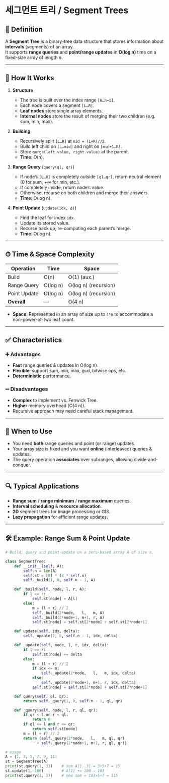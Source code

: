 # 세그먼트 트리 / Segment Trees

## 📌 Definition

A **Segment Tree** is a binary-tree data structure that stores information about **intervals** (segments) of an array.  
It supports **range queries** and **point/range updates** in **O(log n)** time on a fixed-size array of length *n*.

---

## 🧠 How It Works

1. **Structure**  
   - The tree is built over the index range `[0…n−1]`.  
   - Each node covers a segment `[L…R]`.  
   - **Leaf nodes** store single array elements.  
   - **Internal nodes** store the result of merging their two children (e.g. sum, min, max).

2. **Building**  
   - Recursively split `[L…R]` at `mid = (L+R)//2`.  
   - Build left child on `[L…mid]` and right on `[mid+1…R]`.  
   - Store `merge(left.value, right.value)` at the parent.  
   - **Time**: O(n).

3. **Range Query** (`query(ql, qr)`)  
   - If node’s `[L…R]` is completely outside `[ql…qr]`, return neutral element (0 for sum, +∞ for min, etc.).  
   - If completely inside, return node’s value.  
   - Otherwise, recurse on both children and merge their answers.  
   - **Time**: O(log n).

4. **Point Update** (`update(idx, Δ)`)  
   - Find the leaf for index `idx`.  
   - Update its stored value.  
   - Recurse back up, re-computing each parent’s merge.  
   - **Time**: O(log n).

---

## ⏱ Time & Space Complexity

| Operation      | Time       | Space         |
|----------------|------------|---------------|
| Build          | O(n)       | O(1) (aux.)   |
| Range Query    | O(log n)   | O(log n) (recursion) |
| Point Update   | O(log n)   | O(log n) (recursion) |
| **Overall**    | —          | O(4 n)        |

- **Space**: Represented in an array of size up to `4*n` to accommodate a non-power-of-two leaf count.

---

## ✅ Characteristics

### ➕ Advantages
- **Fast** range queries & updates in O(log n).  
- **Flexible**: support sum, min, max, gcd, bitwise ops, etc.  
- **Deterministic** performance.

### ➖ Disadvantages
- **Complex** to implement vs. Fenwick Tree.  
- **Higher** memory overhead (O(4 n)).  
- Recursive approach may need careful stack management.

---

## 🧭 When to Use

- You need **both** range queries and point (or range) updates.  
- Your array size is fixed and you want **online** (interleaved) queries & updates.  
- The query operation **associates** over subranges, allowing divide‐and‐conquer.

---

## 🔍 Typical Applications

- **Range sum** / **range minimum** / **range maximum** queries.  
- **Interval scheduling** & **resource allocation**.  
- **2D** segment trees for image processing or GIS.  
- **Lazy propagation** for efficient range updates.

---

## 🛠 Example: Range Sum & Point Update

```python
# Build, query and point-update on a zero-based array A of size n.

class SegmentTree:
    def __init__(self, A):
        self.n = len(A)
        self.st = [0] * (4 * self.n)
        self._build(1, 0, self.n - 1, A)

    def _build(self, node, l, r, A):
        if l == r:
            self.st[node] = A[l]
        else:
            m = (l + r) // 2
            self._build(2*node,   l,   m, A)
            self._build(2*node+1, m+1, r, A)
            self.st[node] = self.st[2*node] + self.st[2*node+1]

    def update(self, idx, delta):
        self._update(1, 0, self.n - 1, idx, delta)

    def _update(self, node, l, r, idx, delta):
        if l == r:
            self.st[node] += delta
        else:
            m = (l + r) // 2
            if idx <= m:
                self._update(2*node,   l,   m, idx, delta)
            else:
                self._update(2*node+1, m+1, r, idx, delta)
            self.st[node] = self.st[2*node] + self.st[2*node+1]

    def query(self, ql, qr):
        return self._query(1, 0, self.n - 1, ql, qr)

    def _query(self, node, l, r, ql, qr):
        if qr < l or r < ql:
            return 0
        if ql <= l and r <= qr:
            return self.st[node]
        m = (l + r) // 2
        return (self._query(2*node,   l,   m, ql, qr)
              + self._query(2*node+1, m+1, r, ql, qr))

# Usage
A = [1, 3, 5, 7, 9, 11]
st = SegmentTree(A)
print(st.query(1, 3))    # sum A[1..3] = 3+5+7 = 15
st.update(1, 100)        # A[1] += 100 → 103
print(st.query(1, 3))    # new sum = 103+5+7 = 115